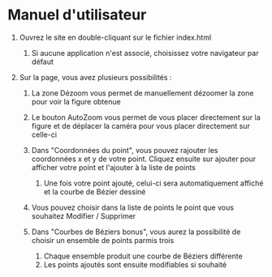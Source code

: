 # Manuel d'utilisateur

1) Ouvrez le site en double-cliquant sur le fichier index.html
   1) Si aucune application n'est associé, choisissez votre navigateur par défaut
   

2) Sur la page, vous avez plusieurs possibilités :
   1) La zone Dézoom vous permet de manuellement dézoomer la zone pour voir la figure obtenue
   
   2) Le bouton AutoZoom vous permet de vous placer directement sur la figure 
et de déplacer la caméra pour vous placer directement sur celle-ci
   
   3) Dans "Coordonnées du point", vous pouvez rajouter les coordonnées x et y de votre point.
Cliquez ensuite sur ajouter pour afficher votre point et l'ajouter à la liste de points
      1) Une fois votre point ajouté, celui-ci sera automatiquement affiché
      et la courbe de Bézier dessiné

   4) Vous pouvez choisir dans la liste de points le point que vous souhaitez Modifier / Supprimer
      
   1) Dans "Courbes de Béziers bonus", vous aurez la possibilité de choisir un ensemble de points parmis trois
      1) Chaque ensemble produit une courbe de Béziers différente
      2) Les points ajoutés sont ensuite modifiables si souhaité
